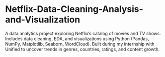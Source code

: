 # Netflix-Data-Cleaning-Analysis-and-Visualization
A data analytics project exploring Netflix’s catalog of movies and TV shows. Includes data cleaning, EDA, and visualizations using Python (Pandas, NumPy, Matplotlib, Seaborn, WordCloud). Built during my internship with Unified to uncover trends in genres, countries, ratings, and content growth.
